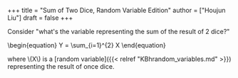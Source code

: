 +++
title = "Sum of Two Dice, Random Variable Edition"
author = ["Houjun Liu"]
draft = false
+++

Consider "what's the variable representing the sum of the result of 2 dice?"

\begin{equation}
Y = \sum\_{i=1}^{2} X
\end{equation}

where \\(X\\) is a [random variable]({{< relref "KBhrandom_variables.md" >}}) representing the result of once dice.
